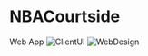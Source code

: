 # NBACourtside
Web App
![ClientUI](https://user-images.githubusercontent.com/44976792/114651181-7621c080-9cb1-11eb-9a1a-6fdc77da9ccf.JPG)
![WebDesign](https://user-images.githubusercontent.com/44976792/114651189-7b7f0b00-9cb1-11eb-8135-f5bd30bb7dfa.jpg)
